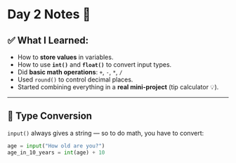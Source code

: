 # Day 2 Notes 🧠

## ✅ What I Learned:
- How to **store values** in variables.
- How to use **`int()`** and **`float()`** to convert input types.
- Did **basic math operations**: `+`, `-`, `*`, `/`
- Used `round()` to control decimal places.
- Started combining everything in a **real mini-project** (tip calculator 💡).

---

## 🔢 Type Conversion

`input()` always gives a string — so to do math, you have to convert:

```python
age = input("How old are you?")
age_in_10_years = int(age) + 10

